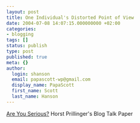 ```yaml
---
layout: post
title: One Individual's Distorted Point of View
date: 2004-07-08 14:07:15.000000000 +02:00
categories:
- blogging
tags: []
status: publish
type: post
published: true
meta: {}
author:
  login: shanson
  email: papascott-wp@gmail.com
  display_name: PapaScott
  first_name: Scott
  last_name: Hanson
---
```

<p><a href="http://homepage.univie.ac.at/horst.prillinger/blog/archives/2004/07/000673.html#comments">Are You Serious?</a> Horst Prillinger's Blog Talk Paper</p>
